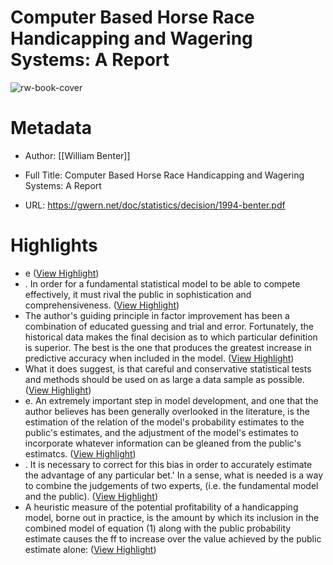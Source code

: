 # Computer Based Horse Race Handicapping and Wagering Systems: A Report

![rw-book-cover](https://readwise-assets.s3.amazonaws.com/media/uploaded_book_covers/profile_658243/0cxbyio3qVRAFmqS3Bx7D3X0bbKv3QzuscFlT1bQ4K8-cover_2xtxs77.png)

# Metadata
- Author: [[William Benter]]
- Full Title: Computer Based Horse Race Handicapping and Wagering Systems: A Report

- URL: https://gwern.net/doc/statistics/decision/1994-benter.pdf

# Highlights
- e ([View Highlight](https://read.readwise.io/read/01hbsc268f84bw30v963fpxk8t))
- . In order for a fundamental statistical model to be able to compete effectively, it must rival the public in sophistication and comprehensiveness. ([View Highlight](https://read.readwise.io/read/01hbsndns0kn528df68r3xa502))
- The author's guiding principle in factor improvement has been a combination of educated guessing and trial and error. Fortunately, the historical data makes the final decision as to which particular definition is superior. The best is the one that produces the greatest increase in predictive accuracy when included in the model. ([View Highlight](https://read.readwise.io/read/01hbsnh8qfbeffss836athg264))
- What it does suggest, is that careful and conservative statistical tests and methods should be used on as large a data sample as possible. ([View Highlight](https://read.readwise.io/read/01hbspmkjbazbbamdxnybp95f2))
- e. An extremely important step in model development, and one that the author believes has been generally overlooked in the literature, is the estimation of the relation of the model's probability estimates to the public's estimates, and the adjustment of the model's estimates to incorporate whatever information can be gleaned from the public's estimatcs. ([View Highlight](https://read.readwise.io/read/01hbspn4gwvnjh1hm6xxh1drq2))
- . It is necessary to correct for this bias in order to accurately estimate the advantage of any particular bet.' In a sense, what is needed is a way to combine the judgements of two experts, (i.e. the fundamental model and the public). ([View Highlight](https://read.readwise.io/read/01hbsprcx6dn5yf1y7ex3xbsk4))
- A heuristic measure of the potential profitability of a handicapping model, borne out in practice, is the amount by which its inclusion in the combined model of equation (1) along with the public probability estimate causes the ff to increase over the value achieved by the public estimate alone: ([View Highlight](https://read.readwise.io/read/01hbsptmh5cms817ga8gn7cht3))
